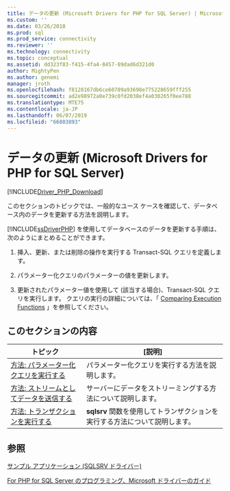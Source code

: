 ```yaml
---
title: データの更新 (Microsoft Drivers for PHP for SQL Server) | Microsoft Docs
ms.custom: ''
ms.date: 03/26/2018
ms.prod: sql
ms.prod_service: connectivity
ms.reviewer: ''
ms.technology: connectivity
ms.topic: conceptual
ms.assetid: dd323f83-f415-4fa4-8457-89dad6d321d0
author: MightyPen
ms.author: genemi
manager: jroth
ms.openlocfilehash: f8128167db6ce60789a93698e775228659fff255
ms.sourcegitcommit: ad2e98972a0e739c0fd2038ef4a030265f0ee788
ms.translationtype: MTE75
ms.contentlocale: ja-JP
ms.lasthandoff: 06/07/2019
ms.locfileid: "66803893"
---
```

# <a name="updating-data-microsoft-drivers-for-php-for-sql-server"></a>データの更新 (Microsoft Drivers for PHP for SQL Server)
[!INCLUDE[Driver_PHP_Download](../../includes/driver_php_download.md)]

このセクションのトピックでは、一般的なユース ケースを確認して、データベース内のデータを更新する方法を説明します。  
  
[!INCLUDE[ssDriverPHP](../../includes/ssdriverphp_md.md)] を使用してデータベースのデータを更新する手順は、次のようにまとめることができます。  
  
1.  挿入、更新、または削除の操作を実行する Transact-SQL クエリを定義します。  
  
2.  パラメーター化クエリのパラメーターの値を更新します。  
  
3.  更新されたパラメーター値を使用して (該当する場合)、Transact-SQL クエリを実行します。 クエリの実行の詳細については、「 [Comparing Execution Functions](../../connect/php/comparing-execution-functions.md) 」を参照してください。  
  
## <a name="in-this-section"></a>このセクションの内容  
  
|トピック|[説明]|  
|---------|---------------|  
|[方法: パラメーター化クエリを実行する](../../connect/php/how-to-perform-parameterized-queries.md)|パラメーター化クエリを実行する方法を説明します。|  
|[方法: ストリームとしてデータを送信する](../../connect/php/how-to-send-data-as-a-stream.md)|サーバーにデータをストリーミングする方法について説明します。|  
|[方法: トランザクションを実行する](../../connect/php/how-to-perform-transactions.md)|**sqlsrv** 関数を使用してトランザクションを実行する方法について説明します。|  
  
## <a name="see-also"></a>参照  
[サンプル アプリケーション &#40;SQLSRV ドライバー&#41;](../../connect/php/example-application-sqlsrv-driver.md)

[For PHP for SQL Server のプログラミング、Microsoft ドライバーのガイド](../../connect/php/programming-guide-for-php-sql-driver.md)
  
